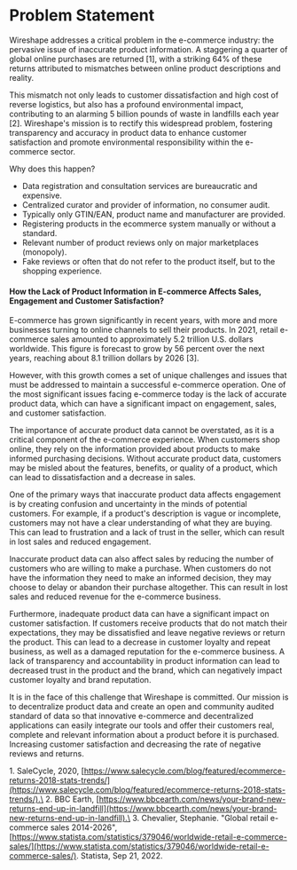 # Problem Statement



Wireshape addresses a critical problem in the e-commerce industry: the pervasive issue of inaccurate product information. A staggering a quarter of global online purchases are returned \[1], with a striking 64% of these returns attributed to mismatches between online product descriptions and reality.

This mismatch not only leads to customer dissatisfaction and high cost of reverse logistics, but also has a profound environmental impact, contributing to an alarming 5 billion pounds of waste in landfills each year \[2]. Wireshape's mission is to rectify this widespread problem, fostering transparency and accuracy in product data to enhance customer satisfaction and promote environmental responsibility within the e-commerce sector.

Why does this happen?[​](https://wireshape.org/docs/whitepaper/problem#why-does-this-happen)

* Data registration and consultation services are bureaucratic and expensive.
* Centralized curator and provider of information, no consumer audit.
* Typically only GTIN/EAN, product name and manufacturer are provided.
* Registering products in the ecommerce system manually or without a standard.
* Relevant number of product reviews only on major marketplaces (monopoly).
* Fake reviews or often that do not refer to the product itself, but to the shopping experience.

#### How the Lack of Product Information in E-commerce Affects Sales, Engagement and Customer Satisfaction?[​](https://wireshape.org/docs/whitepaper/problem#how-the-lack-of-product-information-in-e-commerce-affects-sales-engagement-and-customer-satisfaction) <a href="#how-the-lack-of-product-information-in-e-commerce-affects-sales-engagement-and-customer-satisfaction" id="how-the-lack-of-product-information-in-e-commerce-affects-sales-engagement-and-customer-satisfaction"></a>

E-commerce has grown significantly in recent years, with more and more businesses turning to online channels to sell their products. In 2021, retail e-commerce sales amounted to approximately 5.2 trillion U.S. dollars worldwide. This figure is forecast to grow by 56 percent over the next years, reaching about 8.1 trillion dollars by 2026 \[3].

However, with this growth comes a set of unique challenges and issues that must be addressed to maintain a successful e-commerce operation. One of the most significant issues facing e-commerce today is the lack of accurate product data, which can have a significant impact on engagement, sales, and customer satisfaction.

The importance of accurate product data cannot be overstated, as it is a critical component of the e-commerce experience. When customers shop online, they rely on the information provided about products to make informed purchasing decisions. Without accurate product data, customers may be misled about the features, benefits, or quality of a product, which can lead to dissatisfaction and a decrease in sales.

One of the primary ways that inaccurate product data affects engagement is by creating confusion and uncertainty in the minds of potential customers. For example, if a product's description is vague or incomplete, customers may not have a clear understanding of what they are buying. This can lead to frustration and a lack of trust in the seller, which can result in lost sales and reduced engagement.

Inaccurate product data can also affect sales by reducing the number of customers who are willing to make a purchase. When customers do not have the information they need to make an informed decision, they may choose to delay or abandon their purchase altogether. This can result in lost sales and reduced revenue for the e-commerce business.

Furthermore, inadequate product data can have a significant impact on customer satisfaction. If customers receive products that do not match their expectations, they may be dissatisfied and leave negative reviews or return the product. This can lead to a decrease in customer loyalty and repeat business, as well as a damaged reputation for the e-commerce business. A lack of transparency and accountability in product information can lead to decreased trust in the product and the brand, which can negatively impact customer loyalty and brand reputation.

It is in the face of this challenge that Wireshape is committed. Our mission is to decentralize product data and create an open and community audited standard of data so that innovative e-commerce and decentralized applications can easily integrate our tools and offer their customers real, complete and relevant information about a product before it is purchased. Increasing customer satisfaction and decreasing the rate of negative reviews and returns.

1\. SaleCycle, 2020, [https://www.salecycle.com/blog/featured/ecommerce-returns-2018-stats-trends/](https://www.salecycle.com/blog/featured/ecommerce-returns-2018-stats-trends/).\
2\. BBC Earth, [https://www.bbcearth.com/news/your-brand-new-returns-end-up-in-landfill](https://www.bbcearth.com/news/your-brand-new-returns-end-up-in-landfill).\
3\. Chevalier, Stephanie. "Global retail e-commerce sales 2014-2026", [https://www.statista.com/statistics/379046/worldwide-retail-e-commerce-sales/](https://www.statista.com/statistics/379046/worldwide-retail-e-commerce-sales/). Statista, Sep 21, 2022.
